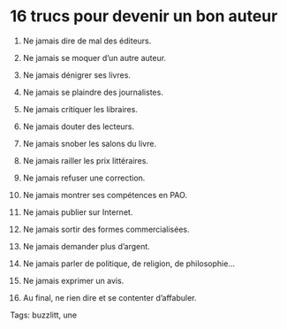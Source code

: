 # 16 trucs pour devenir un bon auteur

1. Ne jamais dire de mal des éditeurs.

2. Ne jamais se moquer d’un autre auteur.

3. Ne jamais dénigrer ses livres.

4. Ne jamais se plaindre des journalistes.

5. Ne jamais critiquer les libraires.

6. Ne jamais douter des lecteurs.

7. Ne jamais snober les salons du livre.

8. Ne jamais railler les prix littéraires.

9. Ne jamais refuser une correction.

10. Ne jamais montrer ses compétences en PAO.

11. Ne jamais publier sur Internet.

12. Ne jamais sortir des formes commercialisées.

13. Ne jamais demander plus d’argent.

14. Ne jamais parler de politique, de religion, de philosophie…

15. Ne jamais exprimer un avis.

16. Au final, ne rien dire et se contenter d’affabuler.

Tags: buzzlitt, une